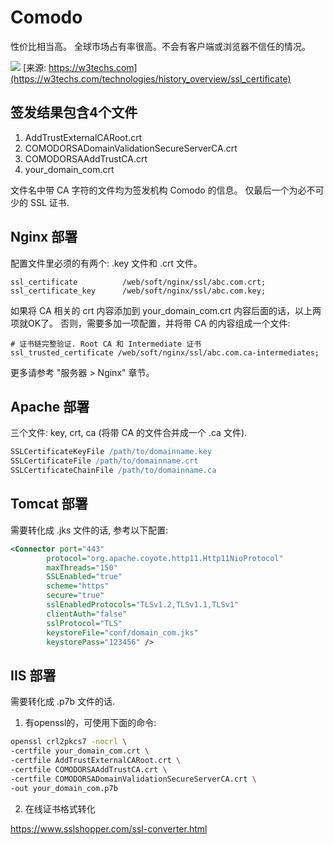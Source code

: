 # Comodo

性价比相当高。
全球市场占有率很高。不会有客户端或浏览器不信任的情况。

![](https://w3techs.com/diagram/history_overview/ssl_certificate/ms/m)
[来源: https://w3techs.com](https://w3techs.com/technologies/history_overview/ssl_certificate)


## 签发结果包含4个文件
1. AddTrustExternalCARoot.crt
2. COMODORSADomainValidationSecureServerCA.crt
3. COMODORSAAddTrustCA.crt
4. your_domain_com.crt

文件名中带 CA 字符的文件均为签发机构 Comodo 的信息。
仅最后一个为必不可少的 SSL 证书.

## Nginx 部署
配置文件里必须的有两个: .key 文件和 .crt 文件。
```nginx
ssl_certificate          /web/soft/nginx/ssl/abc.com.crt;
ssl_certificate_key      /web/soft/nginx/ssl/abc.com.key;
```

如果将 CA 相关的 crt 内容添加到 your_domain_com.crt 内容后面的话，以上两项就OK了。
否则，需要多加一项配置，并将带 CA 的内容组成一个文件:
```nginx
# 证书链完整验证. Root CA 和 Intermediate 证书
ssl_trusted_certificate /web/soft/nginx/ssl/abc.com.ca-intermediates;
```

更多请参考 "服务器 &gt; Nginx" 章节。

## Apache 部署
三个文件: key, crt, ca (将带 CA 的文件合并成一个 .ca 文件).
```apache
SSLCertificateKeyFile /path/to/domainname.key
SSLCertificateFile /path/to/domainname.crt
SSLCertificateChainFile /path/to/domainname.ca
```

## Tomcat 部署
需要转化成 .jks 文件的话, 参考以下配置:
```xml
<Connector port="443"
        protocol="org.apache.coyote.http11.Http11NioProtocol"
        maxThreads="150"
        SSLEnabled="true"
        scheme="https"
        secure="true"
        sslEnabledProtocols="TLSv1.2,TLSv1.1,TLSv1"
        clientAuth="false"
        sslProtocol="TLS"
        keystoreFile="conf/domain_com.jks"
        keystorePass="123456" />
```

## IIS 部署
需要转化成 .p7b 文件的话.

1. 有openssl的，可使用下面的命令:
```bash
openssl crl2pkcs7 -nocrl \
-certfile your_domain_com.crt \
-certfile AddTrustExternalCARoot.crt \
-certfile COMODORSAAddTrustCA.crt \
-certfile COMODORSADomainValidationSecureServerCA.crt \
-out your_domain_com.p7b
```

2. 在线证书格式转化

https://www.sslshopper.com/ssl-converter.html

